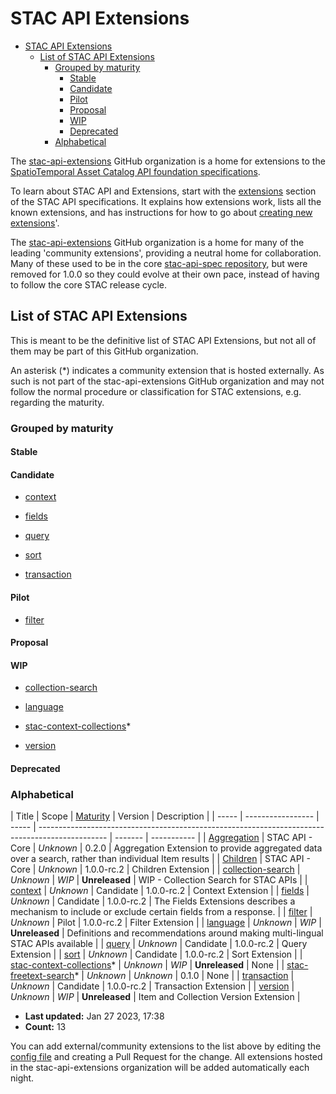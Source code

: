# STAC API Extensions

- [STAC API Extensions](#stac-api-extensions)
  - [List of STAC API Extensions](#list-of-stac-api-extensions)
    - [Grouped by maturity](#grouped-by-maturity)
      - [Stable](#stable)
      - [Candidate](#candidate)
      - [Pilot](#pilot)
      - [Proposal](#proposal)
      - [WIP](#wip)
      - [Deprecated](#deprecated)
    - [Alphabetical](#alphabetical)

The [stac-api-extensions](https://github.com/stac-api-extensions/) GitHub organization is a home for extensions to the
[SpatioTemporal Asset Catalog API foundation specifications](https://github.com/radiantearth/stac-api-spec).

To learn about STAC API and Extensions, start with the [extensions](https://github.com/radiantearth/stac-api-spec/tree/main/extensions.md)
section of the STAC API specifications. It explains how extensions work, lists all the known extensions, and has
instructions for how to go about [creating new extensions](https://github.com/radiantearth/stac-api-spec/blob/main/extensions.md#creating-new-extensions)'.

The [stac-api-extensions](https://github.com/stac-api-extensions/) GitHub organization is a home for many of the leading 'community extensions',
providing a neutral home for collaboration. Many of these used to be in the core
[stac-api-spec repository](https://github.com/radiantearth/stac-api-spec), but were removed for 1.0.0 so they could evolve at their
own pace, instead of having to follow the core STAC release cycle.

## List of STAC API Extensions

This is meant to be the definitive list of STAC API Extensions, but not all of them may be part of this GitHub organization.

An asterisk (*) indicates a community extension that is hosted externally.
As such is not part of the stac-api-extensions GitHub organization and may not follow the normal procedure or classification for STAC extensions, e.g. regarding the maturity.

### Grouped by maturity


#### Stable


#### Candidate

* [context](https://github.com/stac-api-extensions/context)

* [fields](https://github.com/stac-api-extensions/fields)

* [query](https://github.com/stac-api-extensions/query)

* [sort](https://github.com/stac-api-extensions/sort)

* [transaction](https://github.com/stac-api-extensions/transaction)


#### Pilot

* [filter](https://github.com/stac-api-extensions/filter)


#### Proposal


#### WIP

* [collection-search](https://github.com/stac-api-extensions/collection-search)

* [language](https://github.com/stac-api-extensions/language)

* [stac-context-collections](https://github.com/cedadev/stac-context-collections)*

* [version](https://github.com/stac-api-extensions/version)


#### Deprecated



### Alphabetical

| Title | Scope | [Maturity](https://github.com/radiantearth/stac-api-spec/tree/master/extensions#extension-maturity) | Version | Description |
| ----- | ----------------- | ----- | ----------------------------------------------------------------------------------------------- | ------- | ----------- |
| [Aggregation](https://github.com/stac-api-extensions/aggregation) | STAC API - Core | *Unknown* | 0.2.0 | Aggregation Extension to provide aggregated data over a search, rather than individual Item results |
| [Children](https://github.com/stac-api-extensions/children) | STAC API - Core | *Unknown* | 1.0.0-rc.2 | Children Extension |
| [collection-search](https://github.com/stac-api-extensions/collection-search) | *Unknown* | *WIP* | **Unreleased** | WIP - Collection Search for STAC APIs |
| [context](https://github.com/stac-api-extensions/context) | *Unknown* | Candidate | 1.0.0-rc.2 | Context Extension |
| [fields](https://github.com/stac-api-extensions/fields) | *Unknown* | Candidate | 1.0.0-rc.2 | The Fields Extensions describes a mechanism to include or exclude certain fields from a response. |
| [filter](https://github.com/stac-api-extensions/filter) | *Unknown* | Pilot | 1.0.0-rc.2 | Filter Extension |
| [language](https://github.com/stac-api-extensions/language) | *Unknown* | *WIP* | **Unreleased** | Definitions and recommendations around making multi-lingual STAC APIs available |
| [query](https://github.com/stac-api-extensions/query) | *Unknown* | Candidate | 1.0.0-rc.2 | Query Extension |
| [sort](https://github.com/stac-api-extensions/sort) | *Unknown* | Candidate | 1.0.0-rc.2 | Sort Extension |
| [stac-context-collections](https://github.com/cedadev/stac-context-collections)* | *Unknown* | *WIP* | **Unreleased** | None |
| [stac-freetext-search](https://github.com/cedadev/stac-freetext-search)* | *Unknown* | *Unknown* | 0.1.0 | None |
| [transaction](https://github.com/stac-api-extensions/transaction) | *Unknown* | Candidate | 1.0.0-rc.2 | Transaction Extension |
| [version](https://github.com/stac-api-extensions/version) | *Unknown* | *WIP* | **Unreleased** | Item and Collection Version Extension |

* **Last updated:** Jan 27 2023, 17:38 
* **Count:** 13

You can add external/community extensions to the list above by editing the [config file](https://github.com/stac-api-extensions/stac-api-extensions.github.io/edit/main/python/config.py)
and creating a Pull Request for the change. All extensions hosted in the stac-api-extensions organization will be added automatically each night.